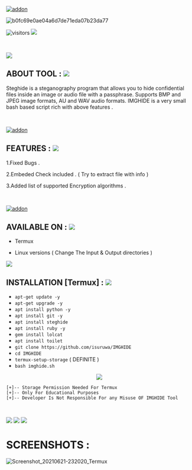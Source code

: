 <a href="https://github.com/isuruwa"><img title="addon" src="https://img.shields.io/badge/isuruwa-IMGHIDE-brightgreen?style=for-the-badge&logo=appveyor"></a>
<br>
  
![b0fc69e0ae04a6d7de71eda07b23da77](https://user-images.githubusercontent.com/72663288/126445170-44c5ecf8-3aae-48af-b492-3a167cb0dfe1.jpg)

<img alt="visitors" src="https://visitor-badge.glitch.me/badge?page_id=isuruwaimghide" />
<a href="https://hits.seeyoufarm.com"><img src="https://hits.seeyoufarm.com/api/count/incr/badge.svg?url=https%3A%2F%2Fgithub.com%2Fisuruwa&count_bg=%2379C83D&title_bg=%23555555&icon=&icon_color=%23E7E7E7&title=hits&edge_flat=false"/></a>
</p>
<br>

  

<p align="left">

<img src="https://img.shields.io/badge/isuruwa-ABOUT%20TOOL-blueviolet?style=for-the-badge&logo=appveyor">
  
## ABOUT TOOL : <img src="https://img.icons8.com/doodle/80/000000/search--v1.png"/>
  
Steghide is a steganography program that allows you to hide confidential files inside an image or audio file with a passphrase. Supports BMP and JPEG image formats, AU and WAV audio formats. IMGHIDE is a very small bash based script rich with above features .
 
</p>

<br>

<p>

<a href="https://github.com/isuruwa"><img title="addon" src="https://img.shields.io/badge/isuruwa-Features-ff69b4?style=for-the-badge&logo=appveyor"></a>
  
<p>
  
  
## FEATURES : <img src="https://img.icons8.com/doodle/80/000000/search--v1.png"/>
  
1.Fixed Bugs .
  
2.Embeded Check included . ( Try to extract file with info )
  
3.Added list of supported Encryption algorithms . 
  
</p>

<br>

<p>
  
  
<p>
  
<a href="https://github.com/isuruwa"><img title="addon" src="https://img.shields.io/badge/isuruwa-Available-brightgreen?style=for-the-badge&logo=appveyor"></a>
  

## AVAILABLE ON : <img src="https://img.icons8.com/doodle/80/000000/search--v1.png"/>
  
* Termux

* Linux versions ( Change The Input & Output directories )
  
<img src="https://img.icons8.com/nolan/128/anonymous-mask.png"/>
  
## INSTALLATION [Termux] : <img src="https://img.icons8.com/doodle/80/000000/search--v1.png"/>
  
* `apt-get update -y`
* `apt-get upgrade -y`
* `apt install python -y`
* `apt install git -y`
* `apt install steghide`
* `apt install ruby -y`
* `gem install lolcat`
* `apt install toilet`
* `git clone https://github.com/isuruwa/IMGHIDE`
* `cd IMGHIDE`
* `termux-setup-storage`  ( DEFINITE )
* `bash imghide.sh`
  

<p align="center">
<img src="https://img.icons8.com/cute-clipart/150/000000/walter-white.png"/>
</p>

```
[+]-- Storage Permission Needed For Termux
[+]-- Only For Educational Purposes
[+]-- Developer Is Not Responsible For any Misuse OF IMGHIDE Tool
  
```
  
<br>

<img src="https://img.shields.io/badge/isuruwa-Thank%20You-brightgreen?style=social&logo=appveyor"/>

<img src="https://img.shields.io/badge/isuruwa-STAY%20SAFE-brightgreen?style=flat-square&logo=appveyor"/>

<img src="https://img.shields.io/badge/isuruwa-EXPECT%20US-red?style=for-the-badge&logo=appveyor"/>


# SCREENSHOTS :

![Screenshot_20210621-232020_Termux](https://user-images.githubusercontent.com/72663288/122806898-8d4fe080-d2e8-11eb-898d-488ad3f4ce1a.jpg)

